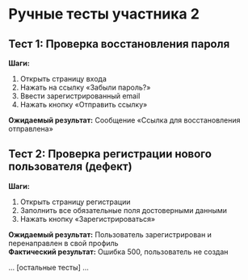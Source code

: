 # Ручные тесты участника 2

## Тест 1: Проверка восстановления пароля
**Шаги:**
1. Открыть страницу входа
2. Нажать на ссылку «Забыли пароль?»
3. Ввести зарегистрированный email
4. Нажать кнопку «Отправить ссылку»

**Ожидаемый результат:** Сообщение «Ссылка для восстановления отправлена»

## Тест 2: Проверка регистрации нового пользователя (дефект)
**Шаги:**
1. Открыть страницу регистрации
2. Заполнить все обязательные поля достоверными данными
3. Нажать кнопку «Зарегистрироваться»

**Ожидаемый результат:** Пользователь зарегистрирован и перенаправлен в свой профиль  
**Фактический результат:** Ошибка 500, пользователь не создан

... [остальные тесты] ...
